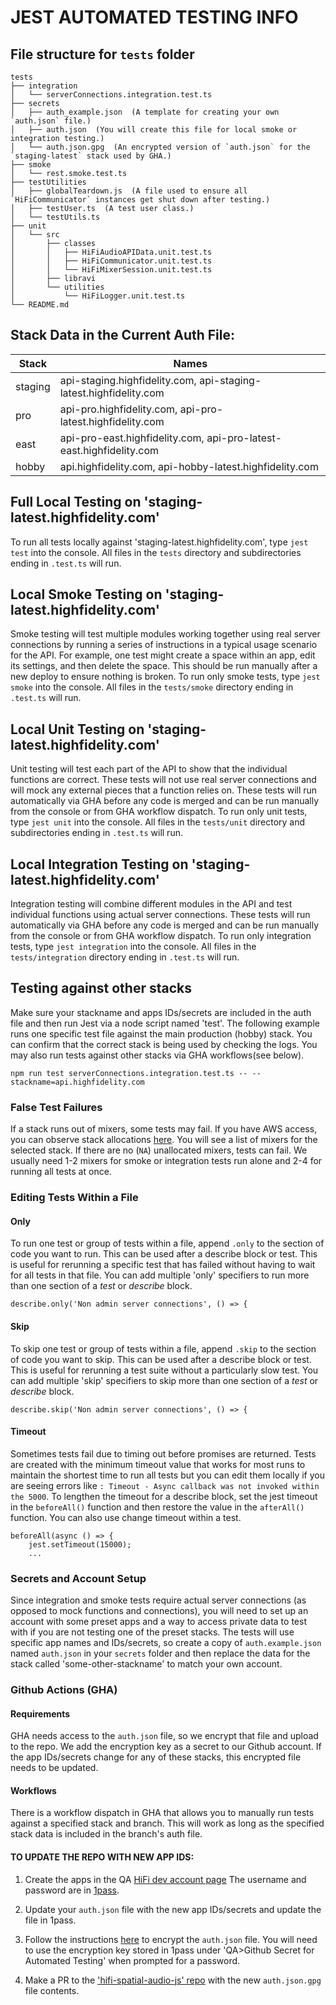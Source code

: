 # JEST AUTOMATED TESTING INFO

## File structure for `tests` folder
    tests  
    ├── integration  
    │   └── serverConnections.integration.test.ts  
    ├── secrets  
    │   ├── auth_example.json  (A template for creating your own `auth.json` file.)
    │   ├── auth.json  (You will create this file for local smoke or integration testing.)  
    │   └── auth.json.gpg  (An encrypted version of `auth.json` for the `staging-latest` stack used by GHA.)  
    ├── smoke  
    │   └── rest.smoke.test.ts  
    ├── testUtilities  
    │   ├── globalTeardown.js  (A file used to ensure all `HiFiCommunicator` instances get shut down after testing.)
    │   ├── testUser.ts  (A test user class.)
    │   └── testUtils.ts  
    ├── unit  
    │   └── src  
    │       ├── classes  
    │       │   ├── HiFiAudioAPIData.unit.test.ts  
    │       │   ├── HiFiCommunicator.unit.test.ts  
    │       │   └── HiFiMixerSession.unit.test.ts  
    │       ├── libravi  
    │       └── utilities  
    │           └── HiFiLogger.unit.test.ts  
    └── README.md  

## Stack Data in the Current Auth File:

| Stack    | Names                              |
|----------|------------------------------------|
| staging  | api-staging.highfidelity.com, api-staging-latest.highfidelity.com    |
| pro      | api-pro.highfidelity.com, api-pro-latest.highfidelity.com            |
| east     | api-pro-east.highfidelity.com, api-pro-latest-east.highfidelity.com  |
| hobby    | api.highfidelity.com, api-hobby-latest.highfidelity.com              |

## Full Local Testing on 'staging-latest.highfidelity.com'

To run all tests locally against 'staging-latest.highfidelity.com', type `jest test` into the console. All files in the `tests` directory and subdirectories ending in `.test.ts` will run.

## Local Smoke Testing on 'staging-latest.highfidelity.com'

Smoke testing will test multiple modules working together using real server connections by running a series of instructions in a typical usage scenario for the API. For example, one test might create a space within an app, edit its settings, and then delete the space. This should be run manually after a new deploy to ensure nothing is broken. To run only smoke tests, type `jest smoke` into the console. All files in the `tests/smoke` directory ending in `.test.ts` will run.

## Local Unit Testing on 'staging-latest.highfidelity.com'

Unit testing will test each part of the API to show that the individual functions are correct. These tests will not use real server connections and will mock any external pieces that a function relies on. These tests will run automatically via GHA before any code is merged and can be run manually from the console or from GHA workflow dispatch. To run only unit tests, type `jest unit` into the console. All files in the `tests/unit` directory and subdirectories ending in `.test.ts` will run.

## Local Integration Testing on 'staging-latest.highfidelity.com'

Integration testing will combine different modules in the API and test individual functions using actual server connections. These tests will run automatically via GHA before any code is merged and can be run manually from the console or from GHA workflow dispatch. To run only integration tests, type `jest integration` into the console. All files in the `tests/integration` directory ending in `.test.ts` will run.

## Testing against other stacks
Make sure your stackname and apps IDs/secrets are included in the auth file and then run Jest via a node script named 'test'. The following example runs one specific test file against the main production (hobby) stack. You can confirm that the correct stack is being used by checking the logs. You may also run tests against other stacks via GHA workflows(see below).

```
npm run test serverConnections.integration.test.ts -- --stackname=api.highfidelity.com
```

### False Test Failures
If a stack runs out of mixers, some tests may fail. If you have AWS access, you can observe stack allocations [here](https://us-west-2.console.aws.amazon.com/dynamodb/home?region=us-west-2#tables:selected=Allocations-api-pro-05;tab=items). You will see a list of mixers for the selected stack. If there are no (`NA`) unallocated mixers, tests can fail. We usually need 1-2 mixers for smoke or integration tests run alone and 2-4 for running all tests at once.

### Editing Tests Within a File

#### Only
To run one test or group of tests within a file, append `.only` to the section of code you want to run. This can be used after a describe block or test. This is useful for rerunning a specific test that has failed without having to wait for all tests in that file. You can add multiple 'only' specifiers to run more than one section of a *test* or *describe* block.

```
describe.only('Non admin server connections', () => {
```

#### Skip
To skip one test or group of tests within a file, append `.skip` to the section of code you want to skip. This can be used after a describe block or test. This is useful for rerunning a test suite without a particularly slow test. You can add multiple 'skip' specifiers to skip more than one section of a *test* or *describe* block.

```
describe.skip('Non admin server connections', () => {
```

#### Timeout
Sometimes tests fail due to timing out before promises are returned. Tests are created with the minimum timeout value that works for most runs to maintain the shortest time to run all tests but you can edit them locally if you are seeing errors like `: Timeout - Async callback was not invoked within the 5000`. To lengthen the timeout for a describe block, set the jest timeout in the `beforeAll()` function and then restore the value in the `afterAll()` function. You can also use change timeout within a test.

```
beforeAll(async () => {
    jest.setTimeout(15000);
    ...
```

### Secrets and Account Setup
Since integration and smoke tests require actual server connections (as opposed to mock functions and connections), you will need to set up an account with some preset apps and a way to access private data to test with if you are not testing one of the preset stacks. The tests will use specific app names and IDs/secrets, so create a copy of `auth.example.json` named `auth.json` in your `secrets` folder and then replace the data for the stack called 'some-other-stackname' to match your own account.

### Github Actions (GHA) 

#### Requirements
GHA needs access to the `auth.json` file, so we encrypt that file and upload to the repo. We add the encryption key as a secret to our Github account. If the app IDs/secrets change for any of these stacks, this encrypted file needs to be updated.

#### Workflows
There is a workflow dispatch in GHA that allows you to manually run tests against a specified stack and branch. This will work as long as the specified stack data is included in the branch's auth file.

#### TO UPDATE THE REPO WITH NEW APP IDS:
1. Create the apps in the QA [HiFi dev account page](https://api-staging-latest.highfidelity.com) The username and password are in [1pass](https://1password.com).

2. Update your `auth.json` file with the new app IDs/secrets and update the file in 1pass.

3. Follow the instructions [here](https://docs.github.com/en/actions/reference/encrypted-secrets#limits-for-secrets) to encrypt the `auth.json` file. You will need to use the encryption key stored in 1pass under 'QA>Github Secret for Automated Testing' when prompted for a password.

4. Make a PR to the ['hifi-spatial-audio-js' repo](https://github.com/highfidelity/hifi-spatial-audio-js) with the new `auth.json.gpg` file contents.